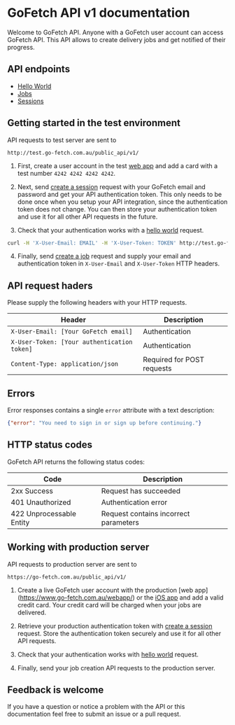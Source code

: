 # GoFetch API v1 documentation

Welcome to GoFetch API. Anyone with a GoFetch user account can access GoFetch API. This API allows to create delivery jobs and get notified of their progress.

## API endpoints

* [Hello World](endpoints/hello_world.md)
* [Jobs](endpoints/jobs.md)
* [Sessions](endpoints/sessions.md)


## Getting started in the test environment

API requests to test server are sent to

```
http://test.go-fetch.com.au/public_api/v1/
```

1) First, create a user account in the test [web app](http://www.go-fetch.com.au/webappstaging) and add a card with a test number `4242 4242 4242 4242`.

2) Next, send [create a session](endpoints/sessions.md#create) request with your GoFetch email and password and get your API authentication token. This only needs to be done once when you setup your API integration, since the authentication token does not change. You can then store your authentication token and use it for all other API requests in the future.

3) Check that your authentication works with a [hello world](endpoints/hello_world.md) request.

```bash
curl -H 'X-User-Email: EMAIL' -H 'X-User-Token: TOKEN' http://test.go-fetch.com.au/public_api/v1
```

4) Finally, send [create a job](endpoints/jobs.md) request and supply your email and authentication token in `X-User-Email` and `X-User-Token` HTTP headers.


## API request haders

Please supply the following headers with your HTTP requests.

| Header | Description |
| --- | --- |
| `X-User-Email: [Your GoFetch email]` | Authentication |
| `X-User-Token: [Your authentication token]` | Authentication |
| `Content-Type: application/json` | Required for POST requests |

## Errors

Error responses contains a single `error` attribute with a text description:

```JSON
{"error": "You need to sign in or sign up before continuing."}
```

## HTTP status codes

GoFetch API returns the following status codes:

| Code | Description |
| --- | --- |
| 2xx Success | Request has succeeded |
| 401 Unauthorized | Authentication error |
| 422 Unprocessable Entity | Request contains incorrect parameters |

## Working with production server

API requests to production server are sent to

```
https://go-fetch.com.au/public_api/v1/
```

1. Create a live GoFetch user account with the production [web app]
(https://www.go-fetch.com.au/webapp/) or the [iOS app](https://itunes.apple.com/au/app/gofetch/id1045358128?mt=8) and add a valid credit card. Your credit card will be charged when your jobs are delivered.

2. Retrieve your production authentication token with [create a session](endpoints/sessions.md#create) request. Store the authentication token securely and use it for all other API requests.

3. Check that your authentication works with [hello world](endpoints/hello_world.md) request.

4. Finally, send your job creation API requests to the production server.

## Feedback is welcome

If you have a question or notice a problem with the API or this documentation feel free to submit an issue or a pull request.

